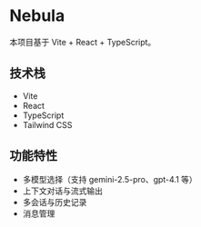 # Nebula

本项目基于 Vite + React + TypeScript。

## 技术栈

- Vite
- React
- TypeScript
- Tailwind CSS

## 功能特性

- 多模型选择（支持 gemini-2.5-pro、gpt-4.1 等）
- 上下文对话与流式输出
- 多会话与历史记录
- 消息管理
